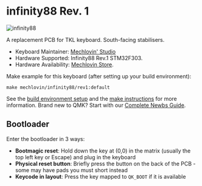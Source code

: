 # infinity88 Rev. 1

![infinity88](https://i.imgur.com/9JGxJjVl.png)

A replacement PCB for TKL keyboard. South-facing stabilisers.  

* Keyboard Maintainer: [Mechlovin' Studio](https://github.com/mechlovin)
* Hardware Supported: Infinity88 Rev.1 STM32F303.
* Hardware Availability: [Mechlovin Store](https://mechlove.com).

Make example for this keyboard (after setting up your build environment):

    make mechlovin/infinity88/rev1:default

See the [build environment setup](https://docs.qmk.fm/#/getting_started_build_tools) and the [make instructions](https://docs.qmk.fm/#/getting_started_make_guide) for more information. Brand new to QMK? Start with our [Complete Newbs Guide](https://docs.qmk.fm/#/newbs).

## Bootloader

Enter the bootloader in 3 ways:

* **Bootmagic reset**: Hold down the key at (0,0) in the matrix (usually the top left key or Escape) and plug in the keyboard
* **Physical reset button**: Briefly press the button on the back of the PCB - some may have pads you must short instead
* **Keycode in layout**: Press the key mapped to `QK_BOOT` if it is available
